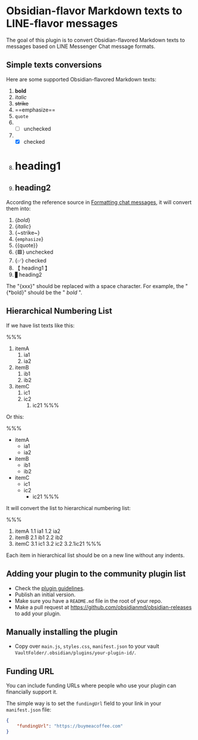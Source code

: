 # Obsidian-flavor Markdown texts to LINE-flavor messages

The goal of this plugin is to convert Obsidian-flavored Markdown texts to messages based on LINE Messenger Chat message formats. 

## Simple texts conversions

Here are some supported Obsidian-flavored Markdown texts:

1. **bold**
2. *italic*
3. ~~strike~~
4. ==emphasize==
5. `quote`
6. - [ ] unchecked
7. - [x] checked
8. # heading1
9. ## heading2 

According the reference source in [Formatting chat messages](
"https://help.line.me/line/desktop/categoryId/50000280/3/pc?lang=en&contentId=20013876"), it will convert them into:

1. {*bold*}
2. {_italic_}
3. {~strike~}
4. {`emphasize`}
5. {{quote}}
6. {🟩} unchecked
7. {✅} checked
8. 【 heading1  】
9. ▋heading2

The "{xxx}" should be replaced with a space character. For example, the "{*bold}" should be the " *bold* ".

## Hierarchical Numbering List

If we have list texts like this:

%%%
1. itemA
	1. ia1
	2. ia2
2. itemB
	1. ib1
	2. ib2
3. itemC
	1. ic1
	2. ic2
		1. ic21
%%%

Or this:

%%%
- itemA
	- ia1
	- ia2
- itemB
	- ib1
	- ib2
- itemC
	- ic1
	- ic2
		- ic21
%%%

It will convert the list to hierarchical numbering list:

%%%
1. itemA
1.1 ia1
1.2 ia2
2. itemB
2.1 ib1
2.2 ib2
3. itemC
3.1 ic1
3.2 ic2
3.2.1ic21
%%%

Each item in hierarchical list should be on a new line without any indents.


## Adding your plugin to the community plugin list

- Check the [plugin guidelines](https://docs.obsidian.md/Plugins/Releasing/Plugin+guidelines).
- Publish an initial version.
- Make sure you have a `README.md` file in the root of your repo.
- Make a pull request at https://github.com/obsidianmd/obsidian-releases to add your plugin.

## Manually installing the plugin

- Copy over `main.js`, `styles.css`, `manifest.json` to your vault `VaultFolder/.obsidian/plugins/your-plugin-id/`.

## Funding URL

You can include funding URLs where people who use your plugin can financially support it.

The simple way is to set the `fundingUrl` field to your link in your `manifest.json` file:

```json
{
    "fundingUrl": "https://buymeacoffee.com"
}
```
